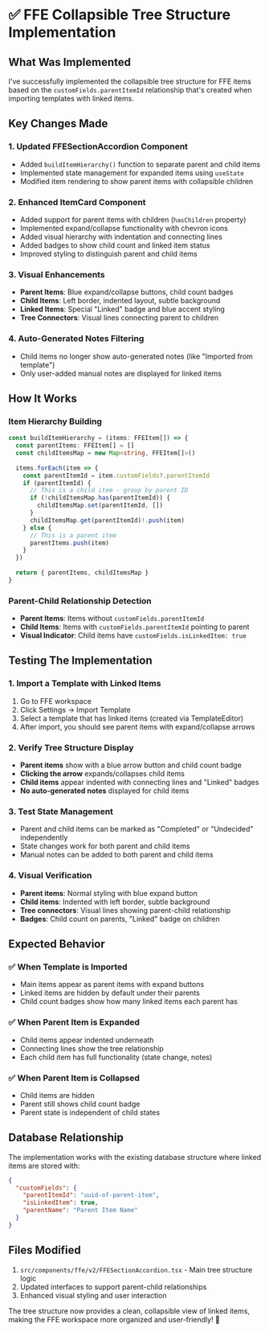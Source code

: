 # ✅ FFE Collapsible Tree Structure Implementation

## What Was Implemented

I've successfully implemented the collapsible tree structure for FFE items based on the `customFields.parentItemId` relationship that's created when importing templates with linked items.

## Key Changes Made

### 1. **Updated FFESectionAccordion Component**
- Added `buildItemHierarchy()` function to separate parent and child items
- Implemented state management for expanded items using `useState`
- Modified item rendering to show parent items with collapsible children

### 2. **Enhanced ItemCard Component**
- Added support for parent items with children (`hasChildren` property)
- Implemented expand/collapse functionality with chevron icons
- Added visual hierarchy with indentation and connecting lines
- Added badges to show child count and linked item status
- Improved styling to distinguish parent and child items

### 3. **Visual Enhancements**
- **Parent Items**: Blue expand/collapse buttons, child count badges
- **Child Items**: Left border, indented layout, subtle background
- **Linked Items**: Special "Linked" badge and blue accent styling
- **Tree Connectors**: Visual lines connecting parent to children

### 4. **Auto-Generated Notes Filtering**
- Child items no longer show auto-generated notes (like "Imported from template")
- Only user-added manual notes are displayed for linked items

## How It Works

### Item Hierarchy Building
```typescript
const buildItemHierarchy = (items: FFEItem[]) => {
  const parentItems: FFEItem[] = []
  const childItemsMap = new Map<string, FFEItem[]>()
  
  items.forEach(item => {
    const parentItemId = item.customFields?.parentItemId
    if (parentItemId) {
      // This is a child item - group by parent ID
      if (!childItemsMap.has(parentItemId)) {
        childItemsMap.set(parentItemId, [])
      }
      childItemsMap.get(parentItemId)!.push(item)
    } else {
      // This is a parent item
      parentItems.push(item)
    }
  })
  
  return { parentItems, childItemsMap }
}
```

### Parent-Child Relationship Detection
- **Parent Items**: Items without `customFields.parentItemId` 
- **Child Items**: Items with `customFields.parentItemId` pointing to parent
- **Visual Indicator**: Child items have `customFields.isLinkedItem: true`

## Testing The Implementation

### 1. **Import a Template with Linked Items**
1. Go to FFE workspace
2. Click Settings → Import Template
3. Select a template that has linked items (created via TemplateEditor)
4. After import, you should see parent items with expand/collapse arrows

### 2. **Verify Tree Structure Display**
- **Parent items** show with a blue arrow button and child count badge
- **Clicking the arrow** expands/collapses child items
- **Child items** appear indented with connecting lines and "Linked" badges
- **No auto-generated notes** displayed for child items

### 3. **Test State Management**
- Parent and child items can be marked as "Completed" or "Undecided" independently
- State changes work for both parent and child items
- Manual notes can be added to both parent and child items

### 4. **Visual Verification**
- **Parent items**: Normal styling with blue expand button
- **Child items**: Indented with left border, subtle background
- **Tree connectors**: Visual lines showing parent-child relationship
- **Badges**: Child count on parents, "Linked" badge on children

## Expected Behavior

### ✅ **When Template is Imported**
- Main items appear as parent items with expand buttons
- Linked items are hidden by default under their parents
- Child count badges show how many linked items each parent has

### ✅ **When Parent Item is Expanded**
- Child items appear indented underneath
- Connecting lines show the tree relationship
- Each child item has full functionality (state change, notes)

### ✅ **When Parent Item is Collapsed**
- Child items are hidden
- Parent still shows child count badge
- Parent state is independent of child states

## Database Relationship
The implementation works with the existing database structure where linked items are stored with:
```json
{
  "customFields": {
    "parentItemId": "uuid-of-parent-item",
    "isLinkedItem": true,
    "parentName": "Parent Item Name"
  }
}
```

## Files Modified
1. `src/components/ffe/v2/FFESectionAccordion.tsx` - Main tree structure logic
2. Updated interfaces to support parent-child relationships
3. Enhanced visual styling and user interaction

The tree structure now provides a clean, collapsible view of linked items, making the FFE workspace more organized and user-friendly! 🌳